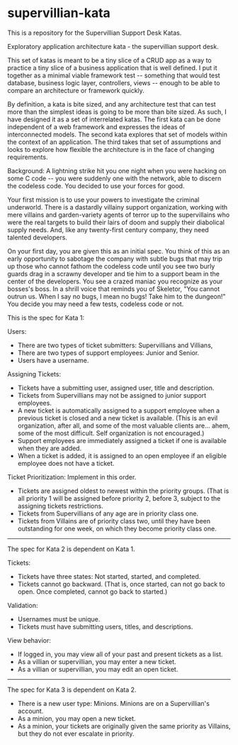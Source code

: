 supervillian-kata
=================

This is a repository for the Supervillian Support Desk Katas.

Exploratory application architecture kata - the supervillian support desk.

This set of katas is meant to be a tiny slice of a CRUD app as a way to practice a tiny slice of a business application that is well defined. I put it together as a minimal viable framework test -- something that would test database, business logic layer, controllers, views -- enough to be able to compare an architecture or framework quickly. 

By definition, a kata is bite sized, and any architecture test that can test more than the simplest ideas is going to be more than bite sized. As such, I have designed it as a set of interrelated katas. The first kata can be done independent of a web framework and expresses the ideas of interconnected models. The second kata explores that set of models within the context of an application. The third takes that set of assumptions and looks to explore how flexible the architecture is in the face of changing requirements.

Background: A lightning strike hit you one night when you were hacking on some C code -- you were suddenly one with the network, able to discern the codeless code. You decided to use your forces for good.

Your first mission is to use your powers to investigate the criminal underworld. There is a dastardly villainy support organization, working with mere villains and garden-variety agents of terror up to the supervillains who were the real targets to build their lairs of doom and supply their diabolical supply needs. And, like any twenty-first century company, they need talented developers. 

On your first day, you are given this as an initial spec. You think of this as an early opportunity to sabotage the company with subtle bugs that may trip up those who cannot fathom the codeless code until you see two burly guards drag in a scrawny developer and tie him to a support beam in the center of the developers. You see a crazed maniac you recognize as your bosses's boss. In a shrill voice that reminds you of Skeletor, "You cannot outrun us. When I say no bugs, I mean no bugs! Take him to the dungeon!" You decide you may need a few tests, codeless code or not.

This is the spec for Kata 1:

Users: 
* There are two types of ticket submitters: Supervillians and Villians, 
* There are two types of support employees: Junior and Senior.
* Users have a username.

Assigning Tickets:
* Tickets have a submitting user, assigned user, title and description.
* Tickets from Supervillians may not be assigned to junior support employees. 
* A new ticket is automatically assigned to a support employee when a previous ticket is closed and a new ticket is available. (This is an evil organization, after all, and some of the most valuable clients are... ahem, some of the most difficult. Self organization is not encouraged.)
* Support employees are immediately assigned a ticket if one is available when they are added.
* When a ticket is added, it is assigned to an open employee if an eligible employee does not have a ticket.

Ticket Prioritization: Implement in this order.
* Tickets are assigned oldest to newest within the priority groups. (That is all priority 1 will be assigned before priority 2, before 3, subject to the assigning tickets restrictions.
* Tickets from Supervillians of any age are in priority class one.
* Tickets from Villains are of priority class two, until they have been outstanding for one week, on which they become priority class one.
___

The spec for Kata 2 is dependent on Kata 1. 

Tickets:
* Tickets have three states: Not started, started, and completed.
* Tickets cannot go backward. (That is, once started, can not go back to open.
 Once completed, cannot go back to started.)

Validation:
* Usernames must be unique.
* Tickets must have submitting users, titles, and descriptions.

View behavior:
* If logged in, you may view all of your past and present tickets as a list.
* As a villian or supervillian, you may enter a new ticket.
* As a villian or supervillian, you may edit an open ticket. 

___ 

The spec for Kata 3 is dependent on Kata 2.

* There is a new user type: Minions. Minions are on a Supervillian's account.
* As a minion, you may open a new ticket.
* As a minion, your tickets are originally given the same priority as
  Villains, but they do not ever escalate in priority.


